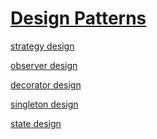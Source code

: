 # [Design Patterns](https://github.com/Khair9/Year-2-CompSci-Notes/blob/main/OOSE2/oose.md)

[strategy design](https://github.com/Khair9/Year-2-CompSci-Notes/blob/main/OOSE2/strategy%20design.md)

[observer design](https://github.com/Khair9/Year-2-CompSci-Notes/blob/main/OOSE2/ObserverPattern.md)

[decorator design](https://github.com/Khair9/Year-2-CompSci-Notes/blob/main/OOSE2/DecoratorPattern.md)

[singleton design](https://github.com/Khair9/Year-2-CompSci-Notes/blob/main/OOSE2/SingletonPattern.md)

[state design]()
